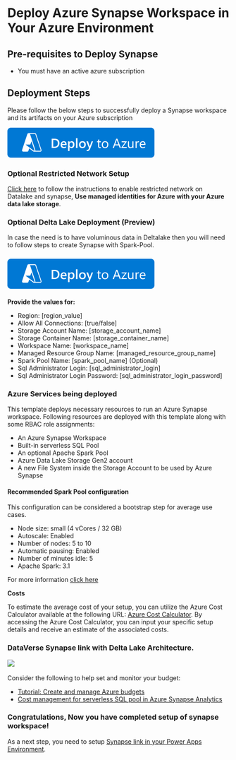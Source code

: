 # Deploy Azure Synapse Workspace in Your Azure Environment

## Pre-requisites to Deploy Synapse

- You must have an active azure subscription

## Deployment Steps

Please follow the below steps to successfully deploy a Synapse workspace and its artifacts on your Azure subscription

 [![Deploy To Azure](../Images/deploytoazure.svg?sanitize=true)](https://portal.azure.com/#create/Microsoft.Synapse) 

### Optional Restricted Network Setup

[Click here](./Synapse-with-managed-identity/readme.md) to follow the instructions to enable restricted network on Datalake and synapse, **Use managed identities for Azure with your Azure data lake storage**.

### Optional Delta Lake Deployment (Preview)

In case the need is to have voluminous data in Deltalake then you will need to follow steps to create Synapse with Spark-Pool.

### [![Deploy To Azure](../Images/deploytoazure.svg?sanitize=true)](https://portal.azure.com/#create/Microsoft.Template/uri/https%3A%2F%2Fraw.githubusercontent.com%2Fmicrosoft%2Fpowercat-automation-kit%2FFlow-byodl-Patch%2FAutomationKit_Flow_BYODL%2FARMTemplate%2Fazuredeploy.json)

**Provide the values for:**

- Region: [region_value]
- Allow All Connections: [true/false]
- Storage Account Name: [storage_account_name]
- Storage Container Name: [storage_container_name]
- Workspace Name: [workspace_name]
- Managed Resource Group Name: [managed_resource_group_name]
- Spark Pool Name: [spark_pool_name] (Optional)
- Sql Administrator Login: [sql_administrator_login]
- Sql Administrator Login Password: [sql_administrator_login_password]

### Azure Services being deployed
This template deploys necessary resources to run an Azure Synapse workspace. Following resources are deployed with this template along with some RBAC role assignments:

- An Azure Synapse Workspace
- Built-in serverless SQL Pool
- An optional Apache Spark Pool
- Azure Data Lake Storage Gen2 account
- A new File System inside the Storage Account to be used by Azure Synapse

#### Recommended Spark Pool configuration

This configuration can be considered a bootstrap step for average use cases.

- Node size: small (4 vCores / 32 GB)
- Autoscale: Enabled
- Number of nodes: 5 to 10
- Automatic pausing: Enabled
- Number of minutes idle: 5
- Apache Spark: 3.1

For more information [click here](https://learn.microsoft.com/en-us/power-apps/maker/data-platform/azure-synapse-link-delta-lake)

**Costs**

To estimate the average cost of your setup, you can utilize the Azure Cost Calculator available at the following URL: [Azure Cost Calculator](https://azure.microsoft.com/en-in/pricing/calculator/). By accessing the Azure Cost Calculator, you can input your specific setup details and receive an estimate of the associated costs.
### DataVerse Synapse link with Delta Lake Architecture. 
<img src="https://github.com/microsoft/powercat-automation-kit/assets/29349597/dd42eaab-2cc4-4671-85d3-2d4146823c30" width="1000"/>

Consider the following to help set and monitor your budget:

- [Tutorial: Create and manage Azure budgets](https://learn.microsoft.com/azure/cost-management-billing/costs/tutorial-acm-create-budgets)
- [Cost management for serverless SQL pool in Azure Synapse Analytics](https://learn.microsoft.com/azure/synapse-analytics/sql/data-processed)

### Congratulations, Now you have completed setup of synapse workspace!

As a next step, you need to setup [Synapse link in your Power Apps Environment](../002-%20Synapse%20link%20Setup/readme.md).
